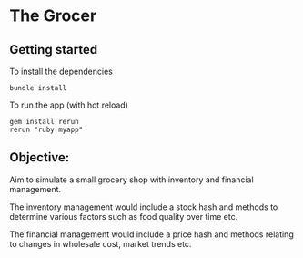 # The Grocer

## Getting started

To install the dependencies
```
bundle install
```

To run the app (with hot reload)
```
gem install rerun
rerun "ruby myapp"
```

## Objective:
Aim to simulate a small grocery shop with inventory and financial management.

The inventory management would include a stock hash and methods to determine various factors such as food quality over time etc.

The financial management would include a price hash and methods relating to changes in wholesale cost, market trends etc.
